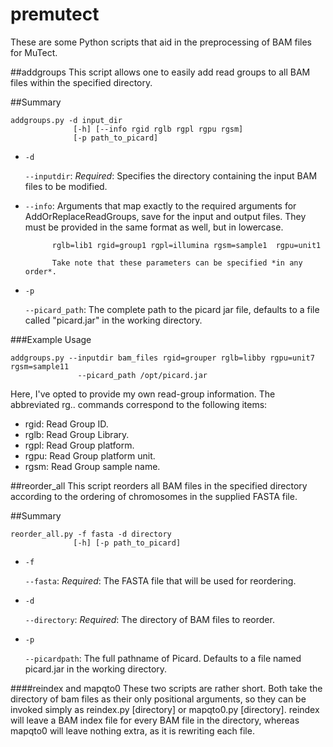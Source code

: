 premutect
=========
These are some Python scripts that aid in the preprocessing of BAM files for
MuTect.

##addgroups
This script allows one to easily add read groups to all BAM files within
the specified directory.

##Summary
```
addgroups.py -d input_dir 
              [-h] [--info rgid rglb rgpl rgpu rgsm]
              [-p path_to_picard]
```

- `-d`

  `--inputdir`: *Required*: Specifies the directory containing the input BAM
                files to be modified.

- `--info`: Arguments that map exactly to the required arguments for
            AddOrReplaceReadGroups, save for the input and output
            files. They must be provided in the same format as well,
            but in lowercase.

            rglb=lib1 rgid=group1 rgpl=illumina rgsm=sample1  rgpu=unit1

            Take note that these parameters can be specified *in any order*.
- `-p`
  
  `--picard_path`: The complete path to the picard jar file, defaults to a file
                   called "picard.jar" in the working directory.

###Example Usage
```
addgroups.py --inputdir bam_files rgid=grouper rglb=libby rgpu=unit7 rgsm=sample11
               --picard_path /opt/picard.jar
```
Here, I've opted to provide my own read-group information. The abbreviated
rg.. commands correspond to the following items:

* rgid: Read Group ID.
* rglb: Read Group Library.
* rgpl: Read Group platform.
* rgpu: Read Group platform unit.
* rgsm: Read Group sample name.

##reorder_all
This script reorders all BAM files in the specified directory according to
the ordering of chromosomes in the supplied FASTA file.

##Summary
```
reorder_all.py -f fasta -d directory
              [-h] [-p path_to_picard]
```

- `-f`
  
  `--fasta`: *Required*: The FASTA file that will be used for reordering.

- `-d`
  
  `--directory`: *Required*: The directory of BAM files to reorder.

- `-p`
  
  `--picardpath`: The full pathname of Picard. Defaults to a file named picard.jar
   in the working directory.

####reindex and mapqto0
These two scripts are rather short. Both take the directory of
bam files as their only positional arguments, so they can be invoked simply
as reindex.py [directory] or mapqto0.py [directory]. reindex will leave
a BAM index file for every BAM file in the directory, whereas mapqto0
will leave nothing extra, as it is rewriting each file.
